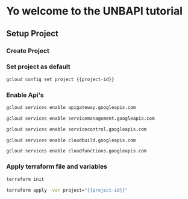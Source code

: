 # Yo welcome to the UNBAPI tutorial

<walkthrough-tutorial-duration duration=5></walkthrough-tutorial-duration>

## Setup Project

### Create Project

<walkthrough-project-billing-setup></walkthrough-project-billing-setup>

### Set project as default

``` bash
gcloud config set project {{project-id}}
```

### Enable Api's

```` bash
gcloud services enable apigateway.googleapis.com
````

```` bash
gcloud services enable servicemanagement.googleapis.com
````

```` bash
gcloud services enable servicecontrol.googleapis.com
````

```` bash
gcloud services enable cloudbuild.googleapis.com
````

```` bash
gcloud services enable cloudfunctions.googleapis.com
````

### Apply terraform file and variables

``` bash
terraform init
```

``` bash
terraform apply -var project="{{project-id}}"
```